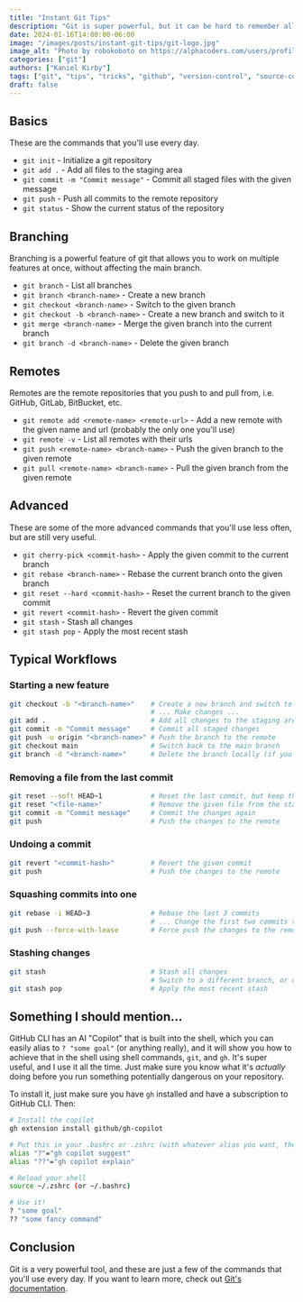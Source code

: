 ```yaml
---
title: "Instant Git Tips"
description: "Git is super powerful, but it can be hard to remember all the commands. Here are some of my favorite git tips compressed into a few minutes."
date: 2024-01-16T14:00:00-06:00
image: "/images/posts/instant-git-tips/git-logo.jpg"
image_alt: "Photo by robokoboto on https://alphacoders.com/users/profile/69089/robokoboto"
categories: ["git"]
authors: ["Kaniel Kirby"]
tags: ["git", "tips", "tricks", "github", "version-control", "source-control"]
draft: false
---
```


## Basics

These are the commands that you'll use every day.

- `git init` - Initialize a git repository
- `git add .` - Add all files to the staging area
- `git commit -m "Commit message"` - Commit all staged files with the given message
- `git push` - Push all commits to the remote repository
- `git status` - Show the current status of the repository

## Branching

Branching is a powerful feature of git that allows you to work on multiple features at once, without affecting the main branch.

- `git branch` - List all branches
- `git branch <branch-name>` - Create a new branch
- `git checkout <branch-name>` - Switch to the given branch
- `git checkout -b <branch-name>` - Create a new branch and switch to it
- `git merge <branch-name>` - Merge the given branch into the current branch
- `git branch -d <branch-name>` - Delete the given branch

## Remotes

Remotes are the remote repositories that you push to and pull from, i.e. GitHub, GitLab, BitBucket, etc.

- `git remote add <remote-name> <remote-url>` - Add a new remote with the given name and url (probably the only one you'll use)
- `git remote -v` - List all remotes with their urls
- `git push <remote-name> <branch-name>` - Push the given branch to the given remote
- `git pull <remote-name> <branch-name>` - Pull the given branch from the given remote

## Advanced

These are some of the more advanced commands that you'll use less often, but are still very useful.

- `git cherry-pick <commit-hash>` - Apply the given commit to the current branch
- `git rebase <branch-name>` - Rebase the current branch onto the given branch
- `git reset --hard <commit-hash>` - Reset the current branch to the given commit
- `git revert <commit-hash>` - Revert the given commit
- `git stash` - Stash all changes
- `git stash pop` - Apply the most recent stash

## Typical Workflows

### Starting a new feature

```bash
git checkout -b "<branch-name>"    # Create a new branch and switch to it
                                   # ... Make changes ...
git add .                          # Add all changes to the staging area
git commit -m "Commit message"     # Commit all staged changes
git push -u origin "<branch-name>" # Push the branch to the remote
git checkout main                  # Switch back to the main branch
git branch -d "<branch-name>"      # Delete the branch locally (if you're done with it)
```

### Removing a file from the last commit

```bash
git reset --soft HEAD~1            # Reset the last commit, but keep the changes
git reset "<file-name>"            # Remove the given file from the staging area
git commit -m "Commit message"     # Commit the changes again
git push                           # Push the changes to the remote
```

### Undoing a commit

```bash
git revert "<commit-hash>"         # Revert the given commit
git push                           # Push the changes to the remote
```

### Squashing commits into one

```bash
git rebase -i HEAD~3               # Rebase the last 3 commits
                                   # ... Change the first two commits to "squash" ...
git push --force-with-lease        # Force push the changes to the remote (safer than --force)
```

### Stashing changes

```bash
git stash                          # Stash all changes
                                   # Switch to a different branch, or do whatever you need to do
git stash pop                      # Apply the most recent stash
```

## Something I should mention...

GitHub CLI has an AI "Copilot" that is built into the shell, which you can easily alias to `? "some goal"` (or anything really), and it will show you how to achieve that in the shell using shell commands, `git`, and `gh`. It's super useful, and I use it all the time. Just make sure you know what it's *actually* doing before you run something potentially dangerous on your repository.

To install it, just make sure you have `gh` installed and have a subscription to GitHub CLI. Then:

```bash
# Install the copilot
gh extension install github/gh-copilot

# Put this in your .bashrc or .zshrc (with whatever alias you want, these are mine)
alias "?"="gh copilot suggest"
alias "??"="gh copilot explain"

# Reload your shell
source ~/.zshrc (or ~/.bashrc)

# Use it!
? "some goal"
?? "some fancy command"
```

## Conclusion

Git is a very powerful tool, and these are just a few of the commands that you'll use every day. If you want to learn more, check out [Git's documentation](https://git-scm.com/docs).
